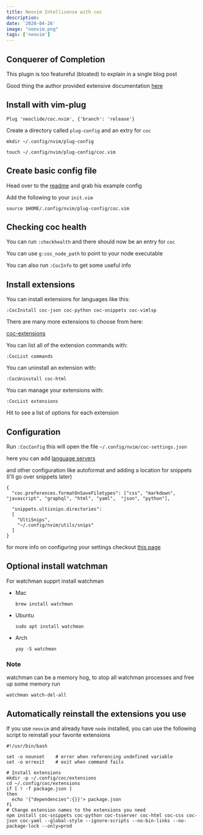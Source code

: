 ```yaml
---
title: Neovim Intellisense with coc
description: 
date: '2020-04-26'
image: "neovim.png"
tags: ['neovim']
---
```


## Conquerer of Completion

This plugin is too featureful (bloated) to explain in a single blog post

Good thing the author provided extensive documentation [here](https://github.com/neoclide/coc.nvim/wiki)

## Install with vim-plug

```
Plug 'neoclide/coc.nvim', {'branch': 'release'}
```

Create a directory called `plug-config` and an extry for `coc`

```
mkdir ~/.config/nvim/plug-config

touch ~/.config/nvim/plug-config/coc.vim
```

## Create basic config file

Head over to the [readme](https://github.com/neoclide/coc.nvim) and grab his example config

Add the following to your `init.vim`

```
source $HOME/.config/nvim/plug-config/coc.vim
```

## Checking coc health

You can run `:checkhealth` and there should now be an entry for `coc` 

You can use `g:coc_node_path` to point to your node executable

You can also run `:CocInfo` to get some useful info

## Install extensions

You can install extensions for languages like this:

```
:CocInstall coc-json coc-python coc-snippets coc-vimlsp
```

There are many more extensions to choose from here:

[coc-extensions](https://github.com/neoclide/coc.nvim/wiki/Using-coc-extensions)

You can list all of the extension commands with:

```
:CocList commands
```

You can uninstall an extension with:

```
:CocUninstall coc-html
```

You can manage your extensions with:

```
:CocList extensions
```

Hit <TAB> to see a list of options for each extension

## Configuration

Run `:CocConfig` this will open the file `~/.config/nvim/coc-settings.json`

here you can add [language servers](https://github.com/neoclide/coc.nvim/wiki/Language-servers)

and other configuration like autoformat and adding a location for snippets (I'll go over snippets later)

```
{
  "coc.preferences.formatOnSaveFiletypes": ["css", "markdown", "javascript", "graphql", "html", "yaml",  "json", "python"],

  "snippets.ultisnips.directories": 
  [
    "UltiSnips",
    "~/.config/nvim/utils/snips"
  ]
}
```

for more info on configuring your settings checkout [this page](https://github.com/neoclide/coc.nvim/wiki/Using-the-configuration-file)

## Optional install watchman

For watchman supprt install watchman

- Mac 

    ```
    brew install watchman
    ```

- Ubuntu

    ```
    sudo apt install watchman
    ```

- Arch

    ```
    yay -S watchman
    ```

### Note

watchman can be a memory hog, to stop all watchman processes and free up some memory run

```
watchman watch-del-all
```

## Automatically reinstall the extensions you use

If you use `neovim` and already have `node` installed, you can use the following script to reinstall your favorite extensions

```
#!/usr/bin/bash

set -o nounset    # error when referencing undefined variable
set -o errexit    # exit when command fails

# Install extensions
mkdir -p ~/.config/coc/extensions
cd ~/.config/coc/extensions
if [ ! -f package.json ]
then
  echo '{"dependencies":{}}'> package.json
fi
# Change extension names to the extensions you need
npm install coc-snippets coc-python coc-tsserver coc-html coc-css coc-json coc-yaml --global-style --ignore-scripts --no-bin-links --no-package-lock --only=prod
```
